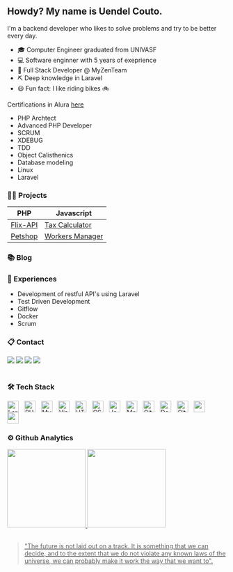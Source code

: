 ## Howdy? My name is Uendel Couto.

I'm a backend developer who likes to solve problems and try to be better every day.

- 🎓 Computer Engineer graduated from UNIVASF
- 💻 Software enginner with 5 years of exeprience
- 👨‍ Full Stack Developer @ MyZenTeam
- ⛏ Deep knowledge in Laravel
- 😃 Fun fact: I like riding bikes 🚲

Certifications in Alura [here](https://cursos.alura.com.br/user/uendel-couto0/fullCertificate/b1dffaf32f8646a4ea60afe7794ad818)

- PHP Archtect
- Advanced PHP Developer
- SCRUM
- XDEBUG
- TDD
- Object Calisthenics
- Database modeling
- Linux
- Laravel

### 👩‍🚀 Projects

| PHP      | Javascript                                                                                                         |
|----------|--------------------------------------------------------------------------------------------------------------------|
| [Flix-API](https://github.com/UendelC/flix-api) | [Tax Calculator](https://github.com/UendelC/Estudo-de-Design-Pattern) |
| [Petshop](https://github.com/UendelC/petshop)   | [Workers Manager](https://github.com/UendelC/vue-app)         |

### 📚 Blog

<!-- BLOG-POST-LIST:START -->

<!-- BLOG-POST-LIST:END -->

### 🧪 Experiences

- Development of restful API's using Laravel
- Test Driven Development
- Gitflow
- Docker
- Scrum

### 📋 Contact

<div>
<a href = "mailto:contato@uendel.couto@gmail.com"><img src="https://img.shields.io/badge/Gmail-D14836?style=for-the-badge&logo=gmail&logoColor=white" target="_blank"></a>
<a href="https://www.linkedin.com/in/uendelcouto" target="_blank"><img src="https://img.shields.io/badge/-LinkedIn-%230077B5?style=for-the-badge&logo=linkedin&logoColor=white" target="_blank"></a>
<a href="https://twitter.com/uendelcouto" target="_blank"><img src="https://img.shields.io/badge/-Twitter-%230077B5?style=for-the-badge&logo=twitter&logoColor=white" target="_blank"/></a>
<a href="https://medium.com/@uendel.couto" target="_blank"><img src="https://img.shields.io/badge/-Medium-%23000000?style=for-the-badge&logo=medium&logoColor=white" target="_blank"/></a>
</div>

<br />

###  🛠 Tech Stack

<img align="left" alt="Laravel" width="26px" src="https://cdn.jsdelivr.net/gh/devicons/devicon/icons/laravel/laravel-plain-wordmark.svg" style="padding-right:10px;"/>
<img align="left" alt="PHP" width="26px" src="https://cdn.jsdelivr.net/gh/devicons/devicon/icons/php/php-original.svg" style="padding-right:10px;"/>
<img align="left" alt="MySQL" width="26px" src="https://cdn.jsdelivr.net/gh/devicons/devicon/icons/vuejs/vuejs-original.svg" style="padding-right:10px;"/>
<img align="left" alt="Visual Studio Code" width="26px" src="https://cdn.jsdelivr.net/gh/devicons/devicon/icons/vscode/vscode-original.svg" style="padding-right:10px;" />
<img align="left" alt="HTML5" width="26px" src="https://cdn.jsdelivr.net/gh/devicons/devicon/icons/html5/html5-original.svg" style="padding-right:10px;" />
<img align="left" alt="CSS3" width="26px" src="https://cdn.jsdelivr.net/gh/devicons/devicon/icons/css3/css3-original.svg" style="padding-right:10px;" />
<img align="left" alt="JavaScript" width="26px" src="https://cdn.jsdelivr.net/gh/devicons/devicon/icons/javascript/javascript-original.svg" style="padding-right:10px;" />
<img align="left" alt="MongoDB" width="26px" src="https://cdn.jsdelivr.net/gh/devicons/devicon/icons/mongodb/mongodb-original.svg" style="padding-right:10px;" />
<img align="left" alt="Git" width="26px" src="https://cdn.jsdelivr.net/gh/devicons/devicon/icons/git/git-original.svg" style="padding-right:10px;" />
<img align="left" alt="Docker" width="26px" src="https://cdn.jsdelivr.net/gh/devicons/devicon/icons/docker/docker-original.svg" style="padding-right:10px;" />
<img align="left" alt="GitHub" width="26px" src="https://user-images.githubusercontent.com/3369400/139447912-e0f43f33-6d9f-45f8-be46-2df5bbc91289.png" style="padding-right:10px;" />
<img src="https://cdn.jsdelivr.net/gh/devicons/devicon/icons/gitlab/gitlab-original.svg" width="26px" style="padding-right:10px;"/>
<img src="https://cdn.jsdelivr.net/gh/devicons/devicon/icons/linux/linux-original.svg" width="26px" style="padding-right:10px;"/>

### ⚙ Github Analytics

<div>
<a href="https://github.com/UendelC">
<img height="180em" src="https://github-readme-stats.vercel.app/api/top-langs/?username=UendelC&layout=compact&langs_count=7&theme=dracula"/>
<img height="180em" src="https://github-readme-stats.vercel.app/api?username=UendelC&show_icons=true&theme=dracula&include_all_commits=true&count_private=true"/>
</div>

<br />

> "The future is not laid out on a track. It is something that we can decide, and to the extent that we do not violate any known laws of the universe, we can probably make it work the way that we want to".
